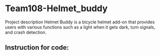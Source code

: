 # Team108-Helmet_buddy
Project description
Helmet Buddy is a bicycle helmet add-on that provides users with various functions such as a light when it gets dark, turn signals, and crash detection.

## Instruction for code:
